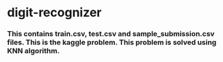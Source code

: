 # digit-recognizer

### This contains train.csv, test.csv and sample_submission.csv files. This is the kaggle problem. This problem is solved using KNN algorithm.
